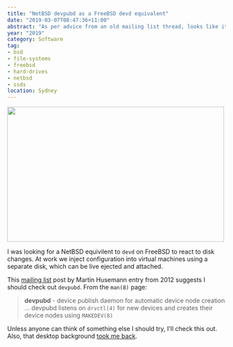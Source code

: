 ```yaml
---
title: "NetBSD devpubd as a FreeBSD devd equivalent"
date: "2019-03-07T08:47:36+11:00"
abstract: "As per advice from an old mailing list thread, looks like it could work."
year: "2019"
category: Software
tag:
- bsd
- file-systems
- freebsd
- hard-drives
- netbsd
- ssds
location: Sydney
---
```

<p><img src="https://rubenerd.com/files/2019/screenie2008-maihime-netbsd@1x.jpg" srcset="https://rubenerd.com/files/2019/screenie2008-maihime-netbsd@1x.jpg 1x, https://rubenerd.com/files/2019/screenie2008-maihime-netbsd@2x.jpg 2x" alt="" style="width:500px; height:312px;" /></p>

I was looking for a NetBSD equivilent to `devd` on FreeBSD to react to disk changes. At work we inject configuration into virtual machines using a separate disk, which can be live ejected and attached.

This [mailing list] post by Martin Husemann entry from 2012 suggests I should check out `devpubd`. From the `man(8)` page:

> **devpubd** - device publish daemon for automatic device node creation ... devpubd listens on `drvctl(4)` for new devices and creates their device nodes using `MAKEDEV(8)`

Unless anyone can think of something else I should try, I'll check this out. Also, that desktop background [took me back].

[mailing list]: https://mail-index.netbsd.org/tech-kern/2012/11/12/msg014383.html
[took me back]: https://rubenerd.com/p2764/

